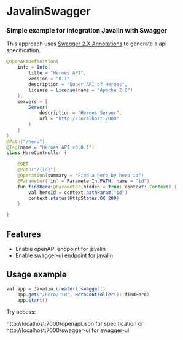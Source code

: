 # JavalinSwagger

### Simple example for integration Javalin with Swagger

This approach uses [Swagger 2.X Annotations](https://github.com/swagger-api/swagger-core/wiki/Swagger-2.X---Annotations) to generate a api specification.

```java
@OpenAPIDefinition(
    info = Info(
        title = "Heroes API",
        version = "0.1",
        description = "Super API of Heroes",
        license = License(name = "Apache 2.0")
    ),
    servers = [
        Server(
            description = "Heroes Server",
            url = "http://localhost:7000"
        )
    ]
)
@Path("/hero")
@Tag(name = "Heroes API v0.0.1")
class HeroController {

    @GET
    @Path("/{id}")
    @Operation(summary = "Find a hero by hero id")
    @Parameter(`in` = ParameterIn.PATH, name = "id")
    fun findHero(@Parameter(hidden = true) context: Context) {
        val heroId = context.pathParam("id")
        context.status(HttpStatus.OK_200)
    }

}
```

## Features
- Enable openAPI endpoint for javalin
- Enable swagger-ui endpoint for javalin

## Usage example
```java
val app = Javalin.create().swagger()
    app.get("/hero/:id", HeroController()::findHero)
    app.start()
```

Try access:

http://localhost:7000/openapi.json for specification
or
http://localhost:7000/swagger-ui for swagger-ui